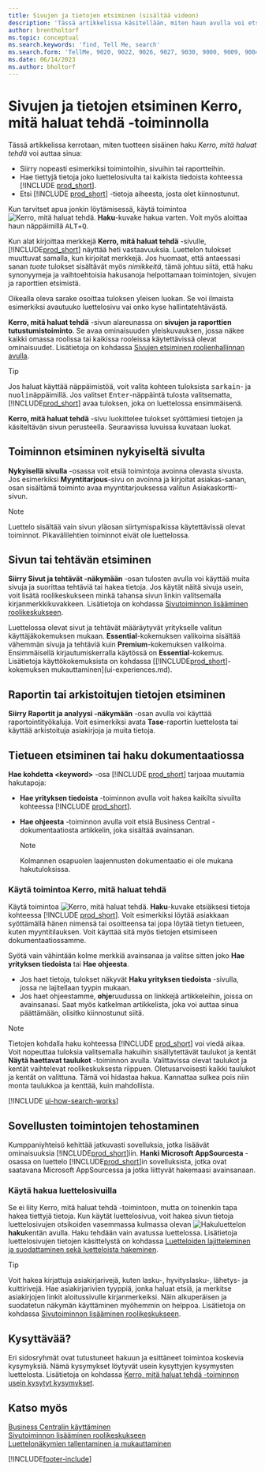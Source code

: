```yaml
---
title: Sivujen ja tietojen etsiminen (sisältää videon)
description: 'Tässä artikkelissa käsitellään, miten haun avulla voi etsiä toimintoja, sivuja, raportteja, ohjeistusta ja tietoja sekä muita sovelluksia ja konsultointipalveluja.'
author: brentholtorf
ms.topic: conceptual
ms.search.keywords: 'find, Tell Me, search'
ms.search.form: 'TellMe, 9020, 9022, 9026, 9027, 9030, 9000, 9009, 9004, 9005, 9024, 9006, 9007, 9010, 9016, 9017'
ms.date: 06/14/2023
ms.author: bholtorf
---
```

# <a name="finding-pages-and-information-with-tell-me"></a>Sivujen ja tietojen etsiminen Kerro, mitä haluat tehdä -toiminnolla

Tässä artikkelissa kerrotaan, miten tuotteen sisäinen haku *Kerro, mitä haluat tehdä* voi auttaa sinua: 

* Siirry nopeasti esimerkiksi toimintoihin, sivuihin tai raportteihin.
* Hae tiettyjä tietoja joko luettelosivulta tai kaikista tiedoista kohteessa [!INCLUDE [prod_short](includes/prod_short.md)].
* Etsi [!INCLUDE [prod_short](includes/prod_short.md)] -tietoja aiheesta, josta olet kiinnostunut.

<!-- ![!VIDEO https://go.microsoft.com/fwlink/?linkid=2086048] -->

Kun tarvitset apua jonkin löytämisessä, käytä toimintoa ![Kerro, mitä haluat tehdä.](media/ui-search/search.png "Etsi sivua tai raporttia") **Haku**-kuvake hakua varten. Voit myös aloittaa haun näppäimillä <kbd>ALT</kbd>+<kbd>Q</kbd>.

Kun alat kirjoittaa merkkejä **Kerro, mitä haluat tehdä** -sivulle, [!INCLUDE[prod_short](includes/prod_short.md)] näyttää heti vastaavuuksia. Luettelon tulokset muuttuvat samalla, kun kirjoitat merkkejä. Jos huomaat, että antaessasi sanan *tuote* tulokset sisältävät myös *nimikkeitä*, tämä johtuu siitä, että haku synonyymeja ja vaihtoehtoisia hakusanoja helpottamaan toimintojen, sivujen ja raporttien etsimistä.

Oikealla oleva sarake osoittaa tuloksen yleisen luokan. Se voi ilmaista esimerkiksi avautuuko luettelosivu vai onko kyse hallintatehtävästä.  

**Kerro, mitä haluat tehdä** -sivun alareunassa on **sivujen ja raporttien tutustumistoiminto**. Se avaa ominaisuuden yleiskuvauksen, jossa näkee kaikki omassa roolissa tai kaikissa rooleissa käytettävissä olevat ominaisuudet. Lisätietoja on kohdassa [Sivujen etsiminen roolienhallinnan avulla](ui-role-explorer.md).

> [!TIP]  
> Jos haluat käyttää näppäimistöä, voit valita kohteen tuloksista <kbd>sarkain</kbd>- ja <kbd>nuoli</kbd>näppäimillä. Jos valitset <kbd>Enter</kbd>-näppäintä tulosta valitsematta, [!INCLUDE[prod_short](includes/prod_short.md)] avaa tuloksen, joka on luettelossa ensimmäisenä.

**Kerro, mitä haluat tehdä** -sivu luokittelee tulokset syöttämiesi tietojen ja käsiteltävän sivun perusteella. Seuraavissa luvuissa kuvataan luokat.

## <a name="find-an-action-on-the-current-page"></a>Toiminnon etsiminen nykyiseltä sivulta

**Nykyisellä sivulla** -osassa voit etsiä toimintoja avoinna olevasta sivusta. Jos esimerkiksi **Myyntitarjous**-sivu on avoinna ja kirjoitat asiakas-sanan, osan sisältämä toiminto avaa myyntitarjouksessa valitun Asiakaskortti-sivun.

> [!NOTE]  
> Luettelo sisältää vain sivun yläosan siirtymispalkissa käytettävissä olevat toiminnot. Pikavälilehtien toiminnot eivät ole luettelossa.  

## <a name="find-a-page-or-a-task"></a>Sivun tai tehtävän etsiminen

**Siirry Sivut ja tehtävät -näkymään** -osan tulosten avulla voi käyttää muita sivuja ja suorittaa tehtäviä tai hakea tietoja. Jos käytät näitä sivuja usein, voit lisätä roolikeskukseen minkä tahansa sivun linkin valitsemalla kirjanmerkkikuvakkeen. Lisätietoja on kohdassa [Sivutoiminnon lisääminen roolikeskukseen](ui-bookmarks.md).

Luettelossa olevat sivut ja tehtävät määräytyvät yritykselle valitun käyttäjäkokemuksen mukaan. **Essential**-kokemuksen valikoima sisältää vähemmän sivuja ja tehtäviä kuin **Premium**-kokemuksen valikoima. Ensimmäisellä kirjautumiskerralla käytössä on **Essential**-kokemus. Lisätietoja käyttökokemuksista on kohdassa [[!INCLUDE[prod_short](includes/prod_short.md)]-kokemuksen mukauttaminen](ui-experiences.md).

## <a name="find-a-report-or-archived-information"></a>Raportin tai arkistoitujen tietojen etsiminen

**Siirry Raportit ja analyysi -näkymään** -osan avulla voi käyttää raportointityökaluja. Voit esimerkiksi avata **Tase**-raportin luettelosta tai käyttää arkistoituja asiakirjoja ja muita tietoja.  

## <a name="find-a-record-or-search-the-documentation"></a>Tietueen etsiminen tai haku dokumentaatiossa

**Hae kohdetta \<keyword\>** -osa [!INCLUDE [prod_short](includes/prod_short.md)] tarjoaa muutamia hakutapoja:

* **Hae yrityksen tiedoista** -toiminnon avulla voit hakea kaikilta sivuilta kohteessa [!INCLUDE [prod_short](includes/prod_short.md)].
* **Hae ohjeesta** -toiminnon avulla voit etsiä Business Central -dokumentaatiosta artikkelin, joka sisältää avainsanan.

  > [!NOTE]  
  > Kolmannen osapuolen laajennusten dokumentaatio ei ole mukana hakutuloksissa.

### <a name="use-tell-me-what-you-want-to-do"></a>Käytä toimintoa Kerro, mitä haluat tehdä

Käytä toimintoa ![Kerro, mitä haluat tehdä.](media/ui-search/search.png "Etsi sivua tai raporttia") **Haku**-kuvake etsiäksesi tietoja kohteessa [!INCLUDE [prod_short](includes/prod_short.md)]. Voit esimerkiksi löytää asiakkaan syöttämällä hänen nimensä tai osoitteensa tai jopa löytää tietyn tietueen, kuten myyntitilauksen. Voit käyttää sitä myös tietojen etsimiseen dokumentaatiossamme.

Syötä vain vähintään kolme merkkiä avainsanaa ja valitse sitten joko **Hae yrityksen tiedoista** tai **Hae ohjeesta**.

* Jos haet tietoja, tulokset näkyvät **Haku yrityksen tiedoista** -sivulla, jossa ne lajitellaan tyypin mukaan.  
* Jos haet ohjeestamme, **ohje**ruudussa on linkkejä artikkeleihin, joissa on avainsanasi. Saat myös katkelman artikkelista, joka voi auttaa sinua päättämään, olisitko kiinnostunut siitä.

> [!NOTE]
> Tietojen kohdalla haku kohteessa [!INCLUDE [prod_short](includes/prod_short.md)] voi viedä aikaa. Voit nopeuttaa tuloksia valitsemalla hakuihin sisällytettävät taulukot ja kentät **Näytä haettavat taulukot** -toiminnon avulla. Valittavissa olevat taulukot ja kentät vaihtelevat roolikeskuksesta riippuen. Oletusarvoisesti kaikki taulukot ja kentät on valittuna. Tämä voi hidastaa hakua. Kannattaa sulkea pois niin monta taulukkoa ja kenttää, kuin mahdollista.

[!INCLUDE [ui-how-search-works](includes/ui-how-search-works.md)]

## <a name="get-more-functionality-from-apps"></a>Sovellusten toimintojen tehostaminen

Kumppaniyhteisö kehittää jatkuvasti sovelluksia, jotka lisäävät ominaisuuksia [!INCLUDE[prod_short](includes/prod_short.md)]iin. **Hanki Microsoft AppSourcesta** -osassa on luettelo [!INCLUDE[prod_short](includes/prod_short.md)]in sovelluksista, jotka ovat saatavana Microsoft AppSourcessa ja jotka liittyvät hakemaasi avainsanaan.

### <a name="use-search-on-list-pages"></a>Käytä hakua luettelosivuilla

Se ei liity Kerro, mitä haluat tehdä -toimintoon, mutta on toinenkin tapa hakea tiettyjä tietoja. Kun käytät luettelosivua, voit hakea sivun tietoja luettelosivujen otsikoiden vasemmassa kulmassa olevan ![Hakuluettelon](media/ui-search/search-list.png "Hakuluettelon kuvake") **haku**kentän avulla. Haku tehdään vain avatussa luettelossa. Lisätietoja luettelosivujen tietojen käsittelystä on kohdassa [Luetteloiden lajitteleminen ja suodattaminen sekä luetteloista hakeminen](ui-enter-criteria-filters.md).  

> [!TIP]
> Voit hakea kirjattuja asiakirjarivejä, kuten lasku-, hyvityslasku-, lähetys- ja kuittirivejä. Hae asiakirjarivien tyyppiä, jonka haluat etsiä, ja merkitse asiakirjojen linkit aloitussivulle kirjanmerkeiksi. Näin alkuperäisen ja suodatetun näkymän käyttäminen myöhemmin on helppoa. Lisätietoja on kohdassa [Sivutoiminnon lisääminen roolikeskukseen](ui-bookmarks.md).

## <a name="questions"></a>Kysyttävää?

Eri sidosryhmät ovat tutustuneet hakuun ja esittäneet toimintoa koskevia kysymyksiä. Nämä kysymykset löytyvät usein kysyttyjen kysymysten luettelosta. Lisätietoja on kohdassa [Kerro, mitä haluat tehdä -toiminnon usein kysytyt kysymykset](ui-search-faq.md).

## <a name="see-also"></a>Katso myös

[Business Centralin käyttäminen](ui-work-product.md)  
[Sivutoiminnon lisääminen roolikeskukseen](ui-bookmarks.md)  
[Luettelonäkymien tallentaminen ja mukauttaminen](ui-views.md)  

[!INCLUDE[footer-include](includes/footer-banner.md)]

